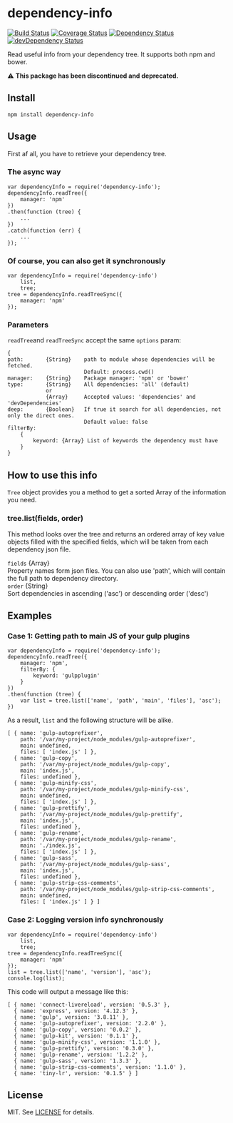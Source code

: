 # dependency-info 
[![Build Status](https://travis-ci.org/dmarchena/dependency-info.svg?branch=master)](https://travis-ci.org/dmarchena/dependency-info)
[![Coverage Status](https://coveralls.io/repos/dmarchena/dependency-info/badge.svg?branch=master)](https://coveralls.io/r/dmarchena/dependency-info?branch=master)
[![Dependency Status](https://david-dm.org/dmarchena/dependency-info.svg)](https://david-dm.org/dmarchena/dependency-info)
[![devDependency Status](https://david-dm.org/dmarchena/dependency-info/dev-status.svg)](https://david-dm.org/dmarchena/dependency-info#info=devDependencies)

Read useful info from your dependency tree. It supports both npm and bower.

:warning: **This package has been discontinued and deprecated.**

## Install

    npm install dependency-info

## Usage

First af all, you have to retrieve your dependency tree.

### The async way

    var dependencyInfo = require('dependency-info');
    dependencyInfo.readTree({
        manager: 'npm'
    })
    .then(function (tree) {
        ...
    })
    .catch(function (err) {
        ...
    });

### Of course, you can also get it synchronously

	var dependencyInfo = require('dependency-info')
	    list, 
	    tree;
	tree = dependencyInfo.readTreeSync({
		manager: 'npm'
	});
	
### Parameters
`readTree`and `readTreeSync` accept the same `options` param:

```
{
path:       {String}    path to module whose dependencies will be fetched. 
                        Default: process.cwd() 
manager:    {String}    Package manager: 'npm' or 'bower'
type:       {String}    All dependencies: 'all' (default)
            or
            {Array}     Accepted values: 'dependencies' and 'devDependencies'
deep:       {Boolean}   If true it search for all dependencies, not only the direct ones. 
                        Default value: false
filterBy:   
    {
        keyword: {Array} List of keywords the dependency must have
    }
}
```

## How to use this info

`Tree` object provides you a method to get a sorted Array of the information you need.

### tree.list(fields, order)

This method looks over the tree and returns an ordered array of key value objects filled with the specified fields, which will be taken from each dependency json file.

`fields` {Array}  
Property names form json files. You can also use 'path', which will contain the full path to dependency directory.  
`order` {String}  
Sort dependencies in ascending ('asc') or descending order ('desc')

## Examples

### Case 1: Getting path to main JS of your gulp plugins

```
var dependencyInfo = require('dependency-info');
dependencyInfo.readTree({
	manager: 'npm',
	filterBy: {
	    keyword: 'gulpplugin'
	}
})
.then(function (tree) {
	var list = tree.list(['name', 'path', 'main', 'files'], 'asc');
})
```

As a result, `list` and the following structure will be alike.

```
[ { name: 'gulp-autoprefixer',
    path: '/var/my-project/node_modules/gulp-autoprefixer',
    main: undefined,
    files: [ 'index.js' ] },
  { name: 'gulp-copy',
    path: '/var/my-project/node_modules/gulp-copy',
    main: 'index.js',
    files: undefined },
  { name: 'gulp-minify-css',
    path: '/var/my-project/node_modules/gulp-minify-css',
    main: undefined,
    files: [ 'index.js' ] },
  { name: 'gulp-prettify',
    path: '/var/my-project/node_modules/gulp-prettify',
    main: 'index.js',
    files: undefined },
  { name: 'gulp-rename',
    path: '/var/my-project/node_modules/gulp-rename',
    main: './index.js',
    files: [ 'index.js' ] },
  { name: 'gulp-sass',
    path: '/var/my-project/node_modules/gulp-sass',
    main: 'index.js',
    files: undefined },
  { name: 'gulp-strip-css-comments',
    path: '/var/my-project/node_modules/gulp-strip-css-comments',
    main: undefined,
    files: [ 'index.js' ] } ]
```

### Case 2: Logging version info synchronously

```
var dependencyInfo = require('dependency-info')
    list, 
    tree;
tree = dependencyInfo.readTreeSync({
	manager: 'npm'
});
list = tree.list(['name', 'version'], 'asc');
console.log(list);
```

This code will output a message like this:

```
[ { name: 'connect-livereload', version: '0.5.3' },
  { name: 'express', version: '4.12.3' },
  { name: 'gulp', version: '3.8.11' },
  { name: 'gulp-autoprefixer', version: '2.2.0' },
  { name: 'gulp-copy', version: '0.0.2' },
  { name: 'gulp-kit', version: '0.1.1' },
  { name: 'gulp-minify-css', version: '1.1.0' },
  { name: 'gulp-prettify', version: '0.3.0' },
  { name: 'gulp-rename', version: '1.2.2' },
  { name: 'gulp-sass', version: '1.3.3' },
  { name: 'gulp-strip-css-comments', version: '1.1.0' },
  { name: 'tiny-lr', version: '0.1.5' } ]
```

## License
MIT. See [LICENSE](https://github.com/dmarchena/dependency-info/blob/master/LICENSE) for details.
